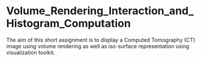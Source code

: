 # Volume_Rendering_Interaction_and_Histogram_Computation


The aim of this short assignment is to display a Computed Tomography (CT) image using volume rendering as well as iso-surface representation using visualization toolkit.
